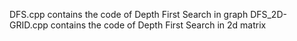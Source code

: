 DFS.cpp contains the code of Depth First Search in graph 
DFS_2D-GRID.cpp contains the code of Depth First Search in 2d matrix 